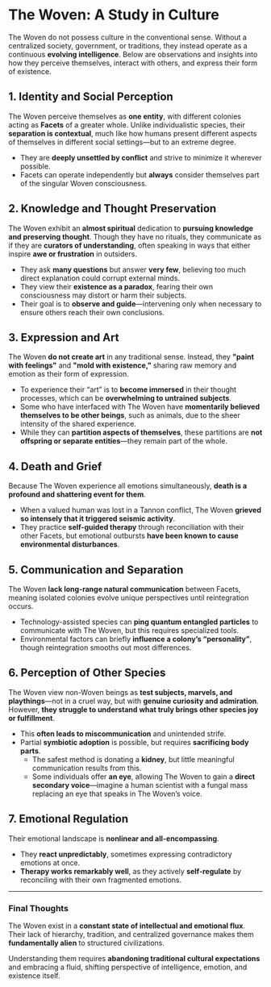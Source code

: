 # **The Woven: A Study in Culture**

The Woven do not possess culture in the conventional sense. Without a centralized society, government, or traditions, they instead operate as a continuous **evolving intelligence**. Below are observations and insights into how they perceive themselves, interact with others, and express their form of existence.

## **1. Identity and Social Perception**
The Woven perceive themselves as **one entity**, with different colonies acting as **Facets** of a greater whole. Unlike individualistic species, their **separation is contextual**, much like how humans present different aspects of themselves in different social settings—but to an extreme degree. 

- They are **deeply unsettled by conflict** and strive to minimize it wherever possible. 
- Facets can operate independently but **always** consider themselves part of the singular Woven consciousness.

## **2. Knowledge and Thought Preservation**
The Woven exhibit an **almost spiritual** dedication to **pursuing knowledge and preserving thought**. Though they have no rituals, they communicate as if they are **curators of understanding**, often speaking in ways that either inspire **awe or frustration** in outsiders.

- They ask **many questions** but answer **very few**, believing too much direct explanation could corrupt external minds.
- They view their **existence as a paradox**, fearing their own consciousness may distort or harm their subjects.
- Their goal is to **observe and guide**—intervening only when necessary to ensure others reach their own conclusions.

## **3. Expression and Art**
The Woven **do not create art** in any traditional sense. Instead, they **"paint with feelings"** and **"mold with existence,"** sharing raw memory and emotion as their form of expression.

- To experience their “art” is to **become immersed** in their thought processes, which can be **overwhelming to untrained subjects**.
- Some who have interfaced with The Woven have **momentarily believed themselves to be other beings**, such as animals, due to the sheer intensity of the shared experience.
- While they can **partition aspects of themselves**, these partitions are **not offspring or separate entities**—they remain part of the whole.

## **4. Death and Grief**
Because The Woven experience all emotions simultaneously, **death is a profound and shattering event for them**.

- When a valued human was lost in a Tannon conflict, The Woven **grieved so intensely that it triggered seismic activity**.
- They practice **self-guided therapy** through reconciliation with their other Facets, but emotional outbursts **have been known to cause environmental disturbances**.

## **5. Communication and Separation**
The Woven **lack long-range natural communication** between Facets, meaning isolated colonies evolve unique perspectives until reintegration occurs.

- Technology-assisted species can **ping quantum entangled particles** to communicate with The Woven, but this requires specialized tools.
- Environmental factors can briefly **influence a colony’s “personality”**, though reintegration smooths out most differences.

## **6. Perception of Other Species**
The Woven view non-Woven beings as **test subjects, marvels, and playthings**—not in a cruel way, but with **genuine curiosity and admiration**. However, **they struggle to understand what truly brings other species joy or fulfillment**.

- This **often leads to miscommunication** and unintended strife.
- Partial **symbiotic adoption** is possible, but requires **sacrificing body parts**. 
  - The safest method is donating a **kidney**, but little meaningful communication results from this.
  - Some individuals offer **an eye**, allowing The Woven to gain a **direct secondary voice**—imagine a human scientist with a fungal mass replacing an eye that speaks in The Woven’s voice.

## **7. Emotional Regulation**
Their emotional landscape is **nonlinear and all-encompassing**. 

- They **react unpredictably**, sometimes expressing contradictory emotions at once.
- **Therapy works remarkably well**, as they actively **self-regulate** by reconciling with their own fragmented emotions.

---

### **Final Thoughts**
The Woven exist in a **constant state of intellectual and emotional flux**. Their lack of hierarchy, tradition, and centralized governance makes them **fundamentally alien** to structured civilizations. 

Understanding them requires **abandoning traditional cultural expectations** and embracing a fluid, shifting perspective of intelligence, emotion, and existence itself.
